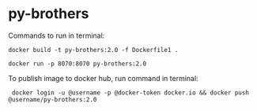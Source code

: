 # py-brothers
Commands to run in terminal:
```shell
docker build -t py-brothers:2.0 -f Dockerfile1 .
```
```shell
docker run -p 8070:8070 py-brothers:2.0
```
To publish image to docker hub, run command in terminal:

```shell
 docker login -u @username -p @docker-token docker.io && docker push @username/py-brothers:2.0
```
